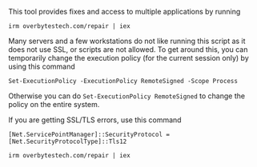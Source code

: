 This tool provides fixes and access to multiple applications by running

```irm overbytestech.com/repair | iex```

Many servers and a few workstations do not like running this script as it does not use SSL, or scripts are not allowed.
To get around this, you can temporarily change the execution policy (for the current session only) by using this command

`Set-ExecutionPolicy -ExecutionPolicy RemoteSigned -Scope Process`

Otherwise you can do `Set-ExecutionPolicy RemoteSigned` to change the policy on the entire system.


If you are getting SSL/TLS errors, use this command

`[Net.ServicePointManager]::SecurityProtocol = [Net.SecurityProtocolType]::Tls12`

`irm overbytestech.com/repair | iex`
